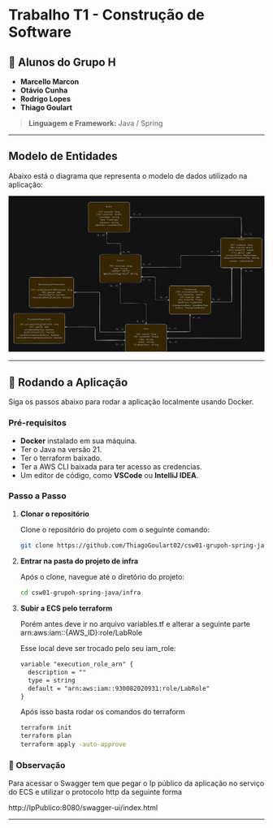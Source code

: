 
# Trabalho T1 - Construção de Software

## 👥 Alunos do Grupo H

- **Marcello Marcon**
- **Otávio Cunha**
- **Rodrigo Lopes**
- **Thiago Goulart**

> **Linguagem e Framework:** Java / Spring

---

## Modelo de Entidades

Abaixo está o diagrama que representa o modelo de dados utilizado na aplicação:

![Diagrama do banco de dados](./assets/modelo_banco.png)

---

## 🚀 Rodando a Aplicação

Siga os passos abaixo para rodar a aplicação localmente usando Docker.

### **Pré-requisitos**

- **Docker** instalado em sua máquina.
- Ter o Java na versão 21.
- Ter o terraform baixado.
- Ter a AWS CLI baixada para ter acesso as credencias.
- Um editor de código, como **VSCode** ou **IntelliJ IDEA**.

### **Passo a Passo**

1. **Clonar o repositório**

   Clone o repositório do projeto com o seguinte comando:

   ```bash
   git clone https://github.com/ThiagoGoulart02/csw01-grupoh-spring-java.git
   ```

2. **Entrar na pasta do projeto de infra**

   Após o clone, navegue até o diretório do projeto:

   ```bash
   cd csw01-grupoh-spring-java/infra
   ```
3. **Subir a ECS pelo terraform**

   Porém antes deve ir no arquivo variables.tf e alterar a seguinte parte
   arn:aws:iam::{AWS_ID}:role/LabRole

   
   Esse local deve ser trocado pelo seu iam_role:
   ```
   variable "execution_role_arn" {
     description = ""
     type = string
     default = "arn:aws:iam::930082020931:role/LabRole"
   }
   ```

   Após isso basta rodar os comandos do terraform
   ```bash
   terraform init
   terraform plan
   terraform apply -auto-approve
   ```

### 📝 Observação

Para acessar o Swagger tem que pegar o Ip público da aplicação no serviço do ECS e utilizar o protocolo http da seguinte forma

http://IpPublico:8080/swagger-ui/index.html

---

